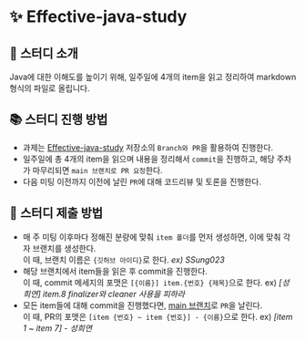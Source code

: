 # ✨ Effective-java-study

## 👋 스터디 소개
Java에 대한 이해도를 높이기 위해, 일주일에 4개의 item을 읽고 정리하여 markdown 형식의 파일로 올립니다.


## 📚 스터디 진행 방법
- 과제는 [Effective-java-study](https://github.com/CHZZK-Study/Effective-java-study) 저장소의 `Branch와 PR`을 활용하여 진행한다.
- 일주일에 총 4개의 item을 읽으며 내용을 정리해서 `commit`을 진행하고, 해당 주차가 마무리되면 `main 브랜치로 PR 요청`한다.
- 다음 미팅 이전까지 이전에 날린 `PR`에 대해 코드리뷰 및 토론을 진행한다.



## 🎯 스터디 제출 방법
- 매 주 미팅 이후마다 정해진 분량에 맞춰 `item 폴더`를 먼저 생성하면, 이에 맞춰 각자 브랜치를 생성한다.  
  이 때, 브랜치 이름은 `{깃허브 아이디}`로 한다. *ex) SSung023*
- 해당 브랜치에서 item들을 읽은 후 commit을 진행한다.   
  이 때, commit 메세지의 포맷은 `[{이름}] item.{번호} {제목}`으로 한다.  ex) *[성희연] item.8 finalizer와 cleaner 사용을 피하라*
- 모든 item들에 대해 commit을 진행했다면, [main 브랜치](https://github.com/CHZZK-Study/Effective-java-study/tree/main)로 `PR`을 날린다.  
  이 때, PR의 포맷은 `[item {번호} ~ item {번호}] - {이름}`으로 한다. ex) *[item 1 ~ item 7] - 성희연*


